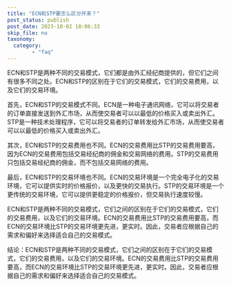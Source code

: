 ```yaml
---
title: "ECN和STP要怎么区分开来？"
post_status: publish
post_date: 2023-10-02 10:06:33
skip_file: no
taxonomy:
  category:
        - "faq"
---
```


ECN和STP是两种不同的交易模式，它们都是由外汇经纪商提供的，但它们之间有很多不同之处。ECN和STP的区别在于它们的交易模式，它们的交易费用，以及它们的交易环境。

首先，ECN和STP的交易模式不同。ECN是一种电子通讯网络，它可以将交易者的订单直接发送到外汇市场，从而使交易者可以以最低的价格买入或卖出外汇。STP是一种技术处理程序，它可以将交易者的订单转发给外汇市场，从而使交易者可以以最低的价格买入或卖出外汇。

其次，ECN和STP的交易费用也不同。ECN的交易费用比STP的交易费用要高，因为ECN的交易费用包括交易经纪商的佣金和交易网络的费用。STP的交易费用只包括交易经纪商的佣金，而不包括交易网络的费用。

最后，ECN和STP的交易环境也不同。ECN的交易环境是一个完全电子化的交易环境，它可以提供实时的价格报价，以及更快的交易执行。STP的交易环境是一个更传统的交易环境，它可以提供更稳定的价格报价，但交易执行速度较慢。

ECN和STP是两种不同的交易模式，它们之间的区别在于它们的交易模式，它们的交易费用，以及它们的交易环境。ECN的交易费用比STP的交易费用要高，而ECN的交易环境比STP的交易环境更先进，更实时。因此，交易者应根据自己的需求和偏好来选择适合自己的交易模式。

结论：ECN和STP是两种不同的交易模式，它们之间的区别在于它们的交易模式，它们的交易费用，以及它们的交易环境。ECN的交易费用比STP的交易费用要高，而ECN的交易环境比STP的交易环境更先进，更实时。因此，交易者应根据自己的需求和偏好来选择适合自己的交易模式。
